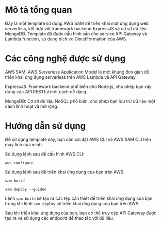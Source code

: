 # Mô tả tổng quan

Đây là một template sử dụng AWS SAM để triển khai một ứng dụng web serverless, kết hợp với framework backend ExpressJS và cơ sở dữ liệu MongoDB. Template đã được cấu hình sẵn cho service API Gateway và Lambda function, sử dụng dịch vụ CloudFormation của AWS.

# Các công nghệ được sử dụng


AWS SAM: AWS Serverless Application Model là một khung đơn giản để triển khai ứng dụng serverless trên AWS Lambda và API Gateway.

ExpressJS: Framework backend phổ biến cho Node.js, cho phép bạn xây dựng các API RESTful một cách dễ dàng.

MongoDB: Cơ sở dữ liệu NoSQL phổ biến, cho phép bạn lưu trữ dữ liệu một cách linh hoạt và mở rộng.

# Hướng dẫn sử dụng

Để sử dụng template này, bạn cần cài đặt AWS CLI và AWS SAM CLI trên máy tính của mình.

Sử dụng lệnh sau để cấu hình AWS CLI: 

```
aws configure
```


Sử dụng lệnh sau để triển khai ứng dụng của bạn trên AWS:

```
sam build
```

```
sam deploy --guided
```

Lệnh `sam build` sẽ tạo ra các tệp cần thiết để triển khai ứng dụng của bạn, trong khi lệnh `sam deploy` sẽ triển khai ứng dụng của bạn trên AWS.

Sau khi triển khai ứng dụng của bạn, bạn có thể truy cập API Gateway được tạo ra và sử dụng các endpoint để thao tác với dữ liệu.
